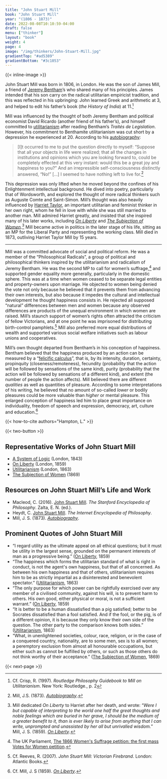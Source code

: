 ```yaml
---
title: "John Stuart Mill"
book: "John Stuart Mill"
year: "(1806 - 1873)"
date: 2022-08-08T10:10:59-04:00
draft: false
menu: ["thinker"]
layout: "book"
weight: 4
page: 4
image: "/img/thinkers/John-Stuart-Mill.jpg"
gradientTop: "#ad5389"
gradientBottom: "#3c1053"
---
```


{{< inline-image >}}

John Stuart Mill was born in 1806, in London. He was the son of James Mill, a friend of [Jeremy Bentham](https://docs.google.com/document/d/1Mi_jB3JNfyEv-roBL2Z7iiCV1KXLS2Mza92k1tpuCfk/edit#)’s who shared many of his principles. James intended that his son carry on the radical utilitarian empiricist tradition, and this was reflected in his upbringing: John learned Greek and arithmetic at 3, and helped to edit his father’s book (_the History of India_) at 11.[^1] 

Mill was influenced by the thought of both Jeremy Bentham and political economist David Ricardo (another friend of his father’s), and himself committed to [utilitarianism](/introduction-to-utilitarianism) after reading Bentham’s _Traités de Legislation_. However, his commitment to Benthamite utilitarianism was cut short by a depression he experienced at 20. According to his [autobiography](/books/autobiography-john-stuart-mill/1):

> [I]t occurred to me to put the question directly to myself: “Suppose that all your objects in life were realized; that all the changes in institutions and opinions which you are looking forward to, could be completely effected at this very instant: would this be a great joy and happiness to you?” And an irrepressible self-consciousness distinctly answered, “No!” […] I seemed to have nothing left to live for.[^2]

This depression was only lifted when he moved beyond the confines of his Enlightenment intellectual background. He dived into poetry, particularly that of Wordsworth, and explored the thought of more radical thinkers such as Auguste Comte and Saint-Simon. Mill’s thought was also heavily influenced by [Harriet Taylor](https://docs.google.com/document/d/1Mi_jB3JNfyEv-roBL2Z7iiCV1KXLS2Mza92k1tpuCfk/edit#), an important utilitarian and feminist thinker in her own right, whom he fell in love with while she was still married to another man. Mill admired Harriet greatly, and insisted that she inspired many of his later works, including _[On Liberty](/books/on-liberty-john-stuart-mill/1)_ and _[The Subjection of Women](/books/the-subjection-of-women-john-stuart-mill/1)_.[^3] Mill became active in politics in the later stage of his life, sitting as an MP for the Liberal Party and representing the working class. Mill died in 1873, outliving Harriet Taylor Mill by 15 years.

---

Mill was a committed advocate of social and political reform. He was a member of the “Philosophical Radicals”, a group of political and philosophical thinkers inspired by the utilitarianism and radicalism of Jeremy Bentham. He was the second MP to call for women’s suffrage,[^4] and supported gender equality more generally, particularly in the domestic sphere. This was at a time when women ceased to be separate legal entities and property-owners upon marriage. He objected to women being denied the vote not only because he believed that it prevents them from advancing their own interests, but also because it impedes the cultural and intellectual development he thought happiness consists in. He rejected all supposed “natural” differences between men and women because any observed differences are products of the unequal environment in which women are raised. Mill’s staunch support of women’s rights often attracted the criticism of fellow Victorians, and at one point he was imprisoned for distributing birth-control pamphlets.[^5] Mill also preferred more equal distributions of wealth and supported various social welfare initiatives such as labour unions and cooperatives.

Mill’s own thought departed from Bentham’s in his conception of happiness. Bentham believed that the happiness produced by an action can be measured by a “[felicific calculus](/glossary#hedonic-calculus)”, that is, by its intensity, duration, certainty, propinquity (closeness/remoteness), fecundity (probability that the action will be followed by sensations of the same kind), purity (probability that the action will be followed by sensations of a different kind), and extent (the number of people the action affects). Mill believed there are different _qualities_ as well as quantities of pleasure. According to some interpretations of his writing, he believed that no amount of so-called _lower_ or bodily pleasures could be more valuable than _higher_ or mental pleasure. This enlarged conception of happiness led him to place great importance on individuality, freedom of speech and expression, democracy, art, culture and education.[^6]

{{< how-to-cite authors="Hampton, L." >}}

{{< two-button >}}

## Representative Works of John Stuart Mill

* [A System of Logic](https://www.gutenberg.org/files/27942/27942-pdf.pdf) (London, 1843)
* [On Liberty](/books/on-liberty-john-stuart-mill/1) (London, 1859)
* [Utilitarianism](/books/utilitarianism-john-stuart-mill/1) (London, 1863)
* [The Subjection of Women](/books/the-subjection-of-women-john-stuart-mill/1) (1869)

## Resources on John Stuart Mill’s Life and Work

* Macleod, C. (2016). [John Stuart Mill](https://plato.stanford.edu/entries/mill/). _The Stanford Encyclopedia of Philosophy_. Zalta, E. N. (ed.).
* Heydt, C. [John Stuart Mill](https://plato.stanford.edu/entries/bentham/ ). _The Internet Encyclopedia of Philosophy_.
* Mill, J. S. (1873). _[Autobiography](/books/autobiography-john-stuart-mill/1)_.

## Prominent Quotes of John Stuart Mill

* “I regard utility as the ultimate appeal on all ethical questions; but it must be utility in the largest sense, grounded on the permanent interests of man as a progressive being.” ([On Liberty](/books/on-liberty-john-stuart-mill/1), 1859)
* “The happiness which forms the utilitarian standard of what is right in conduct, is not the agent's own happiness, but that of all concerned. As between his own happiness and that of others, utilitarianism requires him to be as strictly impartial as a disinterested and benevolent spectator.” ([Utilitarianism](/books/utilitarianism-john-stuart-mill/2), 1863)
* “The only purpose for which power can be rightfully exercised over any member of a civilised community, against his will, is to prevent harm to others. His own good, either physical or moral, is not a sufficient warrant.” ([On Liberty](/books/on-liberty-john-stuart-mill/1), 1859)
* “It is better to be a human dissatisfied than a pig satisfied; better to be Socrates dissatisfied than a fool satisfied. And if the fool, or the pig, is of a different opinion, it is because they only know their own side of the question. The other party to the comparison knows both sides.” ([Utilitarianism](/books/utilitarianism-john-stuart-mill/2), 1863)
* “What, in unenlightened societies, colour, race, religion, or in the case of a conquered country, nationality, are to some men, sex is to all women; a peremptory exclusion from almost all honourable occupations, but either such as cannot be fulfilled by others, or such as those others do not think worthy of their acceptance.” ([The Subjection of Women](/books/the-subjection-of-women-john-stuart-mill/4), 1869)

{{< next-page >}}

[^1]:
     Cf. Crisp, R. (1997). _Routledge Philosophy Guidebook to Mill on Utilitarianism_. New York: Routledge., p. 2

[^2]:
     Mill, J.S. (1873). _[Autobiography](/books/autobiography-john-stuart-mill/1)_.

[^3]:
     Mill dedicated _On Liberty_ to Harriet after her death, and wrote: “_Were I but capable of interpreting to the world one half the great thoughts and noble feelings which are buried in her grave, I should be the medium of a greater benefit to it, than is ever likely to arise from anything that I can write, unprompted and unassisted by her all but unrivalled wisdom._” Mill, J. S. (1859). _[On Liberty](/books/on-liberty-john-stuart-mill/1)_.

[^4]:
     The UK Parliament, [The 1866 Women's Suffrage petition: the first mass Votes for Women petition](https://www.parliament.uk/about/living-heritage/transformingsociety/electionsvoting/womenvote/parliamentary-collections/1866-suffrage-petition/).

[^5]:
     Cf. Reeves, R. (2007). _John Stuart Mill: Victorian Firebrand_. London: Atlantic Books.

[^6]:
     Cf. Mill, J. S (1859). _[On Liberty](/books/on-liberty-john-stuart-mill/1)_.
